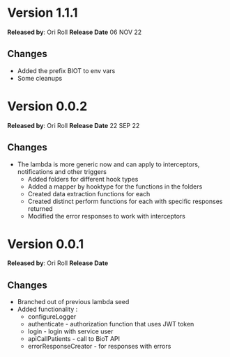 # Version 1.1.1

**Released by**: Ori Roll **Release Date** 06 NOV 22

## Changes

- Added the prefix BIOT to env vars
- Some cleanups

# Version 0.0.2

**Released by**: Ori Roll **Release Date** 22 SEP 22

## Changes

- The lambda is more generic now and can apply to interceptors, notifications and other triggers
  - Added folders for different hook types
  - Added a mapper by hooktype for the functions in the folders
  - Created data extraction functions for each
  - Created distinct perform functions for each with specific responses returned
  - Modified the error responses to work with interceptors

# Version 0.0.1

**Released by**: Ori Roll **Release Date** <!-- Jun 20 2022 -->

## Changes

- Branched out of previous lambda seed
- Added functionality :
  - configureLogger
  - authenticate - authorization function that uses JWT token
  - login - login with service user
  - apiCallPatients - call to BioT API
  - errorResponseCreator - for responses with errors
